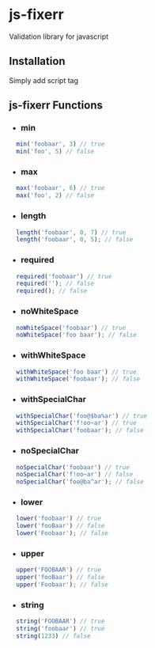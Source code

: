 # js-fixerr

Validation library for javascript

## Installation

Simply add script tag

## js-fixerr Functions

- ### min
```js
  min('foobaar', 3) // true
  min('foo', 5) // false
```

- ### max
```js
  max('foobaar', 6) // true
  max('foo', 2) // false
```

- ### length
```js
  length('foobaar', 0, 7) // true
  length('foobaar', 0, 5); // false
```

- ### required
```js
  required('foobaar') // true
  required(''); // false
  required(); // false
```

- ### noWhiteSpace
```js
  noWhiteSpace('foobaar') // true
  noWhiteSpace('foo baar'); // false
```

- ### withWhiteSpace
```js
  withWhiteSpace('foo baar') // true
  withWhiteSpace('foobaar'); // false
```

- ### withSpecialChar
```js
  withSpecialChar('foo@$ba%ar') // true
  withSpecialChar('f!oo~ar') // true
  withSpecialChar('foobaar'); // false
```

- ### noSpecialChar
```js
  noSpecialChar('foobaar') // true
  noSpecialChar('f!oo~ar') // false
  noSpecialChar('foo@ba^ar'); // false
```

- ### lower
```js
  lower('foobaar') // true
  lower('fooBaar') // false
  lower('Foobaar'); // false
```

- ### upper
```js
  upper('FOOBAAR') // true
  upper('fooBaar') // false
  upper('Foobaar'); // false
```

- ### string
```js
  string('FOOBAAR') // true
  string('foobaar') // true
  string(1233) // false
```
